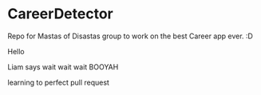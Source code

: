 # CareerDetector
Repo for Mastas of Disastas group to work on the best Career app ever. :D

Hello


Liam says wait wait wait
BOOYAH

learning to perfect pull request

